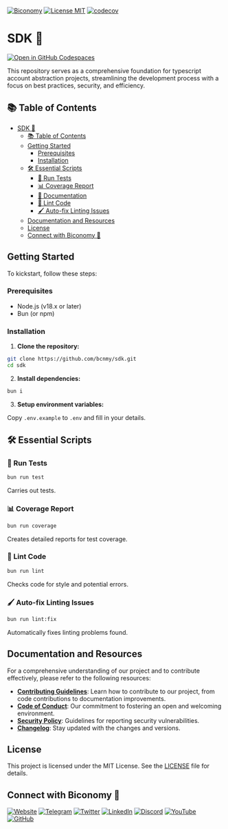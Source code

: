 [![Biconomy](https://img.shields.io/badge/Made_with_%F0%9F%8D%8A_by-Biconomy-ff4e17?style=flat)](https://biconomy.io) [![License MIT](https://img.shields.io/badge/License-MIT-blue?&style=flat)](./LICENSE) [![codecov](https://codecov.io/gh/bcnmy/sdk/graph/badge.svg?token=DTdIR5aBDA)](https://codecov.io/gh/bcnmy/sdk)

# SDK 🚀

[![Open in GitHub Codespaces](https://github.com/codespaces/badge.svg)](https://codespaces.new/bcnmy/sdk)

This repository serves as a comprehensive foundation for typescript account abstraction projects, streamlining the development process with a focus on best practices, security, and efficiency.

## 📚 Table of Contents

- [SDK 🚀](#sdk-)
  - [📚 Table of Contents](#-table-of-contents)
  - [Getting Started](#getting-started)
    - [Prerequisites](#prerequisites)
    - [Installation](#installation)
  - [🛠️ Essential Scripts](#️-essential-scripts)
    - [🧪 Run Tests](#-run-tests)
    - [📊 Coverage Report](#-coverage-report)
    - [📄 Documentation](https://bcnmy.github.io/sdk)
    - [🎨 Lint Code](#-lint-code)
    - [🖌️ Auto-fix Linting Issues](#️-auto-fix-linting-issues)
  - [Documentation and Resources](#-documentation-and-resources)
  - [License](#license)
  - [Connect with Biconomy 🍊](#connect-with-biconomy-🍊)

## Getting Started

To kickstart, follow these steps:

### Prerequisites

- Node.js (v18.x or later)
- Bun (or npm)

### Installation

1. **Clone the repository:**

```bash
git clone https://github.com/bcnmy/sdk.git
cd sdk
```

2. **Install dependencies:**

```bash
bun i
```

3. **Setup environment variables:**

Copy `.env.example` to `.env` and fill in your details.

## 🛠️ Essential Scripts

### 🧪 Run Tests

```bash
bun run test
```

Carries out tests.

### 📊 Coverage Report

```bash
bun run coverage
```

Creates detailed reports for test coverage.

### 🎨 Lint Code

```bash
bun run lint
```

Checks code for style and potential errors.

### 🖌️ Auto-fix Linting Issues

```bash
bun run lint:fix
```

Automatically fixes linting problems found.

## Documentation and Resources

For a comprehensive understanding of our project and to contribute effectively, please refer to the following resources:

- [**Contributing Guidelines**](./CONTRIBUTING.md): Learn how to contribute to our project, from code contributions to documentation improvements.
- [**Code of Conduct**](./CODE_OF_CONDUCT.md): Our commitment to fostering an open and welcoming environment.
- [**Security Policy**](./SECURITY.md): Guidelines for reporting security vulnerabilities.
- [**Changelog**](./CHANGELOG.md): Stay updated with the changes and versions.

## License

This project is licensed under the MIT License. See the [LICENSE](./LICENSE) file for details.

## Connect with Biconomy 🍊

[![Website](https://img.shields.io/badge/🍊-Website-ff4e17?style=for-the-badge&logoColor=white)](https://biconomy.io) [![Telegram](https://img.shields.io/badge/Telegram-2CA5E0?style=for-the-badge&logo=telegram&logoColor=white)](https://t.me/biconomy) [![Twitter](https://img.shields.io/badge/Twitter-1DA1F2?style=for-the-badge&logo=twitter&logoColor=white)](https://twitter.com/biconomy) [![LinkedIn](https://img.shields.io/badge/LinkedIn-0077B5?style=for-the-badge&logo=linkedin&logoColor=white)](https://www.linkedin.com/company/biconomy) [![Discord](https://img.shields.io/badge/Discord-7289DA?style=for-the-badge&logo=discord&logoColor=white)](https://discord.gg/biconomy) [![YouTube](https://img.shields.io/badge/YouTube-FF0000?style=for-the-badge&logo=youtube&logoColor=white)](https://www.youtube.com/channel/UC0CtA-Dw9yg-ENgav_VYjRw) [![GitHub](https://img.shields.io/badge/GitHub-181717?style=for-the-badge&logo=github&logoColor=white)](https://github.com/bcnmy/)
